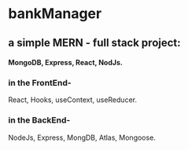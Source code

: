 # bankManager
## a simple MERN - full stack project:
#### MongoDB, Express, React, NodJs.

### in the FrontEnd- 
React, Hooks, useContext, useReducer.

### in the BackEnd-
NodeJs, Express, MongDB, Atlas, Mongoose.
